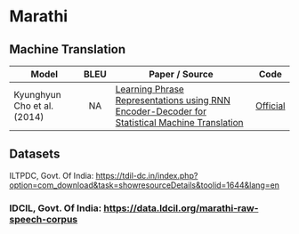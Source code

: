 # Marathi

## Machine Translation

| Model           | BLEU  | Paper / Source | Code | 
| ------------- | :-----:|  --- | --- | 
| Kyunghyun Cho et al. (2014) | NA | [Learning Phrase Representations using RNN Encoder-Decoder for Statistical Machine Translation](https://arxiv.org/abs/1406.1078) | [Official](https://towardsdatascience.com/word-level-english-to-marathi-neural-machine-translation-using-seq2seq-encoder-decoder-lstm-model-1a913f2dc4a7) | 


## Datasets

ILTPDC, Govt. Of India: https://tdil-dc.in/index.php?option=com_download&task=showresourceDetails&toolid=1644&lang=en
### IDCIL, Govt. Of India: https://data.ldcil.org/marathi-raw-speech-corpus
